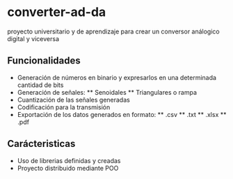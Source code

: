 # converter-ad-da
proyecto universitario y de aprendizaje para crear un conversor análogico digital y viceversa

## Funcionalidades
* Generación de números en binario y expresarlos en una determinada cantidad de bits
* Generación de señales:
** Senoidales
** Triangulares o rampa
* Cuantización de las señales generadas
* Codificación para la transmisión
* Exportación de los datos generados en formato:
** .csv
** .txt
** .xlsx
** .pdf

## Carácteristicas
* Uso de librerias definidas y creadas
* Proyecto distribuido mediante POO
